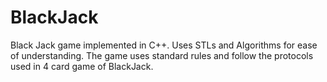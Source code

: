 # BlackJack
Black Jack game implemented in C++. Uses STLs and Algorithms for ease of understanding.
The game uses standard rules and follow the protocols used in 4 card game of BlackJack.
